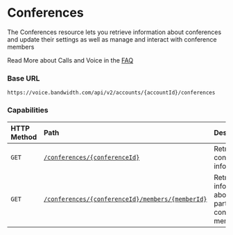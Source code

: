 # Conferences
The Conferences resource lets you retrieve information about conferences and update their settings as well as manage and interact with conference members

<aside class="alert general small">
<p>
Read More about Calls and Voice in the <a href="http://dev.bandwidth.com/faq/#voice">FAQ</a>
</p>
</aside>

### Base URL

`https://voice.bandwidth.com/api/v2/accounts/{accountId}/conferences`

### Capabilities

| HTTP Method                        | Path                                                                                          | Description                                                                  |
|:-----------------------------------|:----------------------------------------------------------------------------------------------|:-----------------------------------------------------------------------------|
| <code class="put">GET</code>       | [`/conferences/{conferenceId}`](/conferences/getConference.md)                                | Retrieve conference information                                              |
| <code class="put">GET</code>       | [`/conferences/{conferenceId}/members/{memberId}`](/conferences/getConferenceMember.md)       | Retrieve information about a particular conference member                    |
